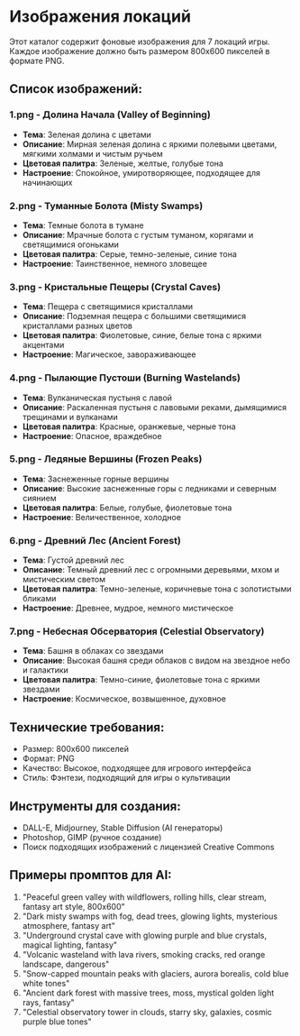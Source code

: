 # Изображения локаций

Этот каталог содержит фоновые изображения для 7 локаций игры. Каждое изображение должно быть размером 800x600 пикселей в формате PNG.

## Список изображений:

### 1.png - Долина Начала (Valley of Beginning)
- **Тема**: Зеленая долина с цветами
- **Описание**: Мирная зеленая долина с яркими полевыми цветами, мягкими холмами и чистым ручьем
- **Цветовая палитра**: Зеленые, желтые, голубые тона
- **Настроение**: Спокойное, умиротворяющее, подходящее для начинающих

### 2.png - Туманные Болота (Misty Swamps)
- **Тема**: Темные болота в тумане
- **Описание**: Мрачные болота с густым туманом, корягами и светящимися огоньками
- **Цветовая палитра**: Серые, темно-зеленые, синие тона
- **Настроение**: Таинственное, немного зловещее

### 3.png - Кристальные Пещеры (Crystal Caves)
- **Тема**: Пещера с светящимися кристаллами
- **Описание**: Подземная пещера с большими светящимися кристаллами разных цветов
- **Цветовая палитра**: Фиолетовые, синие, белые тона с яркими акцентами
- **Настроение**: Магическое, завораживающее

### 4.png - Пылающие Пустоши (Burning Wastelands)
- **Тема**: Вулканическая пустыня с лавой
- **Описание**: Раскаленная пустыня с лавовыми реками, дымящимися трещинами и вулканами
- **Цветовая палитра**: Красные, оранжевые, черные тона
- **Настроение**: Опасное, враждебное

### 5.png - Ледяные Вершины (Frozen Peaks)
- **Тема**: Заснеженные горные вершины
- **Описание**: Высокие заснеженные горы с ледниками и северным сиянием
- **Цветовая палитра**: Белые, голубые, фиолетовые тона
- **Настроение**: Величественное, холодное

### 6.png - Древний Лес (Ancient Forest)
- **Тема**: Густой древний лес
- **Описание**: Темный древний лес с огромными деревьями, мхом и мистическим светом
- **Цветовая палитра**: Темно-зеленые, коричневые тона с золотистыми бликами
- **Настроение**: Древнее, мудрое, немного мистическое

### 7.png - Небесная Обсерватория (Celestial Observatory)
- **Тема**: Башня в облаках со звездами
- **Описание**: Высокая башня среди облаков с видом на звездное небо и галактики
- **Цветовая палитра**: Темно-синие, фиолетовые тона с яркими звездами
- **Настроение**: Космическое, возвышенное, духовное

## Технические требования:
- Размер: 800x600 пикселей
- Формат: PNG
- Качество: Высокое, подходящее для игрового интерфейса
- Стиль: Фэнтези, подходящий для игры о культивации

## Инструменты для создания:
- DALL-E, Midjourney, Stable Diffusion (AI генераторы)
- Photoshop, GIMP (ручное создание)
- Поиск подходящих изображений с лицензией Creative Commons

## Примеры промптов для AI:
1. "Peaceful green valley with wildflowers, rolling hills, clear stream, fantasy art style, 800x600"
2. "Dark misty swamps with fog, dead trees, glowing lights, mysterious atmosphere, fantasy art"
3. "Underground crystal cave with glowing purple and blue crystals, magical lighting, fantasy"
4. "Volcanic wasteland with lava rivers, smoking cracks, red orange landscape, dangerous"
5. "Snow-capped mountain peaks with glaciers, aurora borealis, cold blue white tones"
6. "Ancient dark forest with massive trees, moss, mystical golden light rays, fantasy"
7. "Celestial observatory tower in clouds, starry sky, galaxies, cosmic purple blue tones"